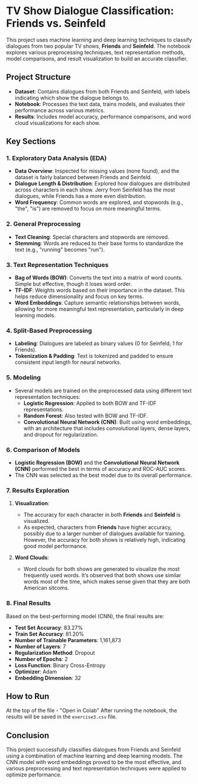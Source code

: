 # TV Show Dialogue Classification: Friends vs. Seinfeld

This project uses machine learning and deep learning techniques to classify dialogues from two popular TV shows, **Friends** and **Seinfeld**. The notebook explores various preprocessing techniques, text representation methods, model comparisons, and result visualization to build an accurate classifier.

## Project Structure

- **Dataset**: Contains dialogues from both Friends and Seinfeld, with labels indicating which show the dialogue belongs to.
- **Notebook**: Processes the text data, trains models, and evaluates their performance across various metrics.
- **Results**: Includes model accuracy, performance comparisons, and word cloud visualizations for each show.

## Key Sections

### 1. Exploratory Data Analysis (EDA)
- **Data Overview**: Inspected for missing values (none found), and the dataset is fairly balanced between Friends and Seinfeld.
- **Dialogue Length & Distribution**: Explored how dialogues are distributed across characters in each show. Jerry from Seinfeld has the most dialogues, while Friends has a more even distribution.
- **Word Frequency**: Common words are explored, and stopwords (e.g., "the", "is") are removed to focus on more meaningful terms.

### 2. General Preprocessing
- **Text Cleaning**: Special characters and stopwords are removed.
- **Stemming**: Words are reduced to their base forms to standardize the text (e.g., "running" becomes "run").

### 3. Text Representation Techniques
- **Bag of Words (BOW)**: Converts the text into a matrix of word counts. Simple but effective, though it loses word order.
- **TF-IDF**: Weights words based on their importance in the dataset. This helps reduce dimensionality and focus on key terms.
- **Word Embeddings**: Capture semantic relationships between words, allowing for more meaningful text representation, particularly in deep learning models.

### 4. Split-Based Preprocessing
- **Labeling**: Dialogues are labeled as binary values (0 for Seinfeld, 1 for Friends).
- **Tokenization & Padding**: Text is tokenized and padded to ensure consistent input length for neural networks.

### 5. Modeling
- Several models are trained on the preprocessed data using different text representation techniques:
  - **Logistic Regression**: Applied to both BOW and TF-IDF representations.
  - **Random Forest**: Also tested with BOW and TF-IDF.
  - **Convolutional Neural Network (CNN)**: Built using word embeddings, with an architecture that includes convolutional layers, dense layers, and dropout for regularization.

### 6. Comparison of Models

- **Logistic Regression (BOW)** and the **Convolutional Neural Network (CNN)** performed the best in terms of accuracy and ROC-AUC scores.
- The CNN was selected as the best model due to its overall performance.

### 7. Results Exploration

1. **Visualization**:
   - The accuracy for each character in both **Friends** and **Seinfeld** is visualized.
   - As expected, characters from **Friends** have higher accuracy, possibly due to a larger number of dialogues available for training. However, the accuracy for both shows is relatively high, indicating good model performance.

2. **Word Clouds**:
   - Word clouds for both shows are generated to visualize the most frequently used words. It’s observed that both shows use similar words most of the time, which makes sense given that they are both American sitcoms.

### 8. Final Results

Based on the best-performing model (CNN), the final results are:

- **Test Set Accuracy**: 83.27%
- **Train Set Accuracy**: 81.20%
- **Number of Trainable Parameters**: 1,161,873
- **Number of Layers**: 7
- **Regularization Method**: Dropout
- **Number of Epochs**: 2
- **Loss Function**: Binary Cross-Entropy
- **Optimizer**: Adam
- **Embedding Dimension**: 32

## How to Run

At the top of the file - "Open in Colab"
After running the notebook, the results will be saved in the `exercise3.csv` file.

## Conclusion

This project successfully classifies dialogues from Friends and Seinfeld using a combination of machine learning and deep learning models. The CNN model with word embeddings proved to be the most effective, and various preprocessing and text representation techniques were applied to optimize performance.
